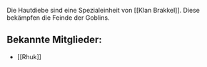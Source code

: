 Die Hautdiebe sind eine Spezialeinheit von [[Klan Brakkel]]. Diese bekämpfen die Feinde der Goblins.

## **Bekannte Mitglieder:**

- [[Rhuk]]
